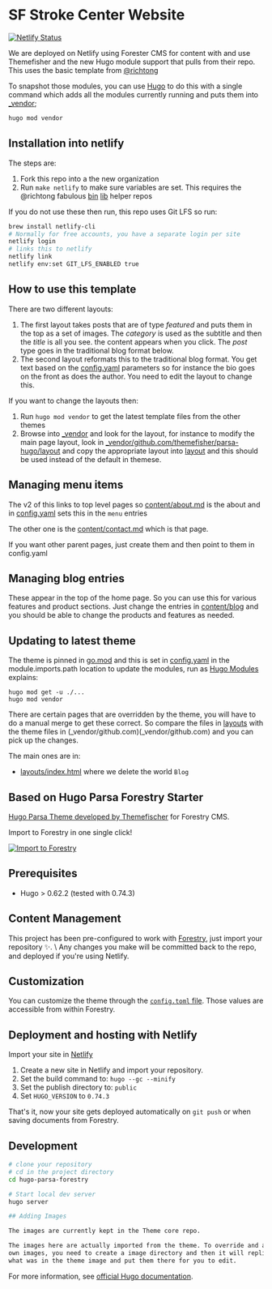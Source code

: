 # SF Stroke Center Website

[![Netlify Status](https://api.netlify.com/api/v1/badges/f5d9e59b-cd9e-434a-9820-9a31e78432bd/deploy-status)](https://app.netlify.com/sites/sfstroke/deploys)

We are deployed on Netlify using Forester CMS for content with and use
Themefisher and the new Hugo module support that pulls from their repo. This
uses the basic template from [@richtong](https://github.com/richtong)

To snapshot those modules, you can use
[Hugo](https://gohugo.io/commands/hugo_mod_vendor/) to do this with a single
command which adds all the modules currently running and puts them into
[_vendor](_vendor);

```bash
hugo mod vendor
```

## Installation into netlify

The steps are:

1. Fork this repo into a the new organization
2. Run `make netlify` to make sure variables are set. This requires the @richtong
   fabulous [bin](https://github.com/richtong/bin)
   [lib](https://github.com/richtong/lib) helper repos

If you do not use these then run, this repo uses Git LFS so run:

```bash
brew install netlify-cli
# Normally for free accounts, you have a separate login per site
netlify login
# links this to netlify
netlify link
netlify env:set GIT_LFS_ENABLED true
``````

## How to use this template

There are two different layouts:

1. The first layout takes posts that are of type *featured* and puts them in
   the top as a set of images. The *category* is used as the subtitle and then
   the *title* is all you see. the content appears when you click.
   The *post* type goes in the traditional blog format below.
2. The second layout reformats this to the traditional blog format. You get
   text based on the [config.yaml](config.yaml) parameters so for instance the
   bio goes on the front as does the author. You need to edit the layout to
   change this.

If you want to change the layouts then:

1. Run `hugo mod vendor` to get the latest template files from the other themes
2. Browse into [_vendor](_vendor) and look for the layout, for instance to
   modify the main page layout, look in
   [_vendor/github.com/themefisher/parsa-hugo/layout](_vendor/github.com/themefisher/parsa-hugo/layout)
   and copy the appropriate layout into [layout](layout) and this should be
   used instead of the default in themese.

## Managing menu items

The v2 of this links to top level pages so [content/about.md](content/about.md)
is the about and in [config.yaml](config.yaml) sets this in the `menu` entries

The other one is the [content/contact.md](content/contact.md) which is that
page.

If you want other parent pages, just create them and then point to them in
config.yaml

## Managing blog entries

These appear in the top of the home page. So you can use this for various
features and product sections. Just change the entries in
[content/blog](content/blog) and you should be able to change the products and
features as needed.

## Updating to latest theme

The theme is pinned in [go.mod](go.mod) and this is set in
[config.yaml](config.yaml) in the module.imports.path location
to update the modules, run as [Hugo Modules](https://gohugo.io/hugo-modules/use-modules/)
explains:

```shell
hugo mod get -u ./...
hugo mod vendor
```

There are certain pages that are overridden by the theme, you will have to do a
manual merge to get these correct. So compare the files in [layouts](layouts)
with the theme files in (_vendor/github.com)(_vendor/github.com) and you can
pick up the changes.

The main ones are in:

- [layouts/index.html](layouts/index.html) where we delete
the world `Blog`

## Based on  Hugo Parsa Forestry Starter

[Hugo Parsa Theme developed by
Themefischer](https://github.com/themefisher/parsa-hugo) for Forestry CMS.

Import to Forestry in one single click!

[![Import to Forestry](https://assets.forestry.io/import-to-forestryK.svg)](https://app.forestry.io/quick-start?repo=forestryio/hugo-parsa-forestry&engine=hugo&version=0.74.3)

## Prerequisites

- Hugo > 0.62.2 (tested with 0.74.3)

## Content Management

This project has been pre-configured to work with
[Forestry](https://forestry.io), just import your repository ✨. \ Any changes
you make will be committed back to the repo, and deployed if you're using
Netlify.

## Customization

You can customize the theme through the [`config.toml`
file](https://github.com/forestryio/hugo-parsa-forestry/blob/master/config.toml).
Those values are accessible from within Forestry.

## Deployment and hosting with Netlify

Import your site in [Netlify](https://netlify.com)

1. Create a new site in Netlify and import your repository.
2. Set the build command to: `hugo --gc --minify`
3. Set the publish directory to: `public`
4. Set `HUGO_VERSION` to `0.74.3`

That's it, now your site gets deployed automatically on `git push` or when
saving documents from Forestry.

## Development

```bash
# clone your repository
# cd in the project directory
cd hugo-parsa-forestry

# Start local dev server
hugo server

## Adding Images

The images are currently kept in the Theme core repo.

The images here are actually imported from the theme. To override and add your
own images, you need to create a image directory and then it will replicate
what was in the theme image and put them there for you to edit.
```

For more information, see [official Hugo documentation](https://gohugo.io/getting-started/).
